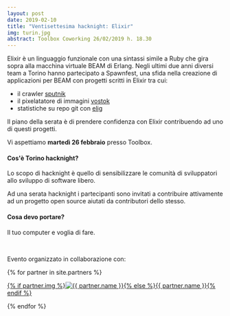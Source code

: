 ```yaml
---
layout: post
date: 2019-02-10
title: "Ventisettesima hacknight: Elixir"
img: turin.jpg
abstract: Toolbox Coworking 26/02/2019 h. 18.30
---
```


<div class="row">
    <div class="col-lg-12">
        <p>
            Elixir è un linguaggio funzionale con una sintassi simile a Ruby che gira sopra alla macchina virtuale BEAM di Erlang. Negli ultimi due anni diversi team a Torino hanno partecipato a Spawnfest, una sfida nella creazione di applicazioni per BEAM con progetti scritti in Elixir tra cui:
        </p>
        <ul>
            <li>
                il crawler <a href="https://github.com/welaika/sputnik" title="Progetto Sputnik su github" target="_blank">sputnik</a>
            </li>
            <li>
                il pixelatatore di immagini <a href="https://github.com/spawnfest/vostok" title="Progetto Vostok su github" target="_blank">vostok</a>
            </li>
            <li>
                statistiche su repo git con <a href="https://github.com/spawnfest/fuchsia-team" title="Progetto elig su Github" target="_blank">elig</a>
            </li>
        </ul>
        <p>
            Il piano della serata è di prendere confidenza con Elixir contribuendo ad uno di questi progetti.
        </p>
        <p>Vi aspettiamo <strong>martedì 26 febbraio</strong> presso Toolbox.</p>
    </div>
</div>

<div class="row">
    <div class="col-lg-12">
        <h4>Cos'è Torino hacknight?</h4>
        <p>Lo scopo di hacknight è quello di sensibilizzare le comunità di sviluppatori allo sviluppo di software libero.</p>
        <p>Ad una serata hacknight i partecipanti sono invitati a contribuire attivamente ad un progetto open source aiutati da contributori dello stesso.</p>
        <h4>Cosa devo portare?</h4>
        <p>Il tuo computer e voglia di fare.</p>
    </div>
</div>

<div class="row">
    <div class="col-lg-12">
        <p><br></p>
        <p>Evento organizzato in collaborazione con:</p>
        {% for partner in site.partners %}
            <p><a href="{{ partner.url }}" target="_blank">{% if partner.img %}<img src="{{ partner.img }}" alt="{{ partner.name }}">{% else %}{{ partner.name }}{% endif %}</a></p>
        {% endfor %}
    </div>
</div>
